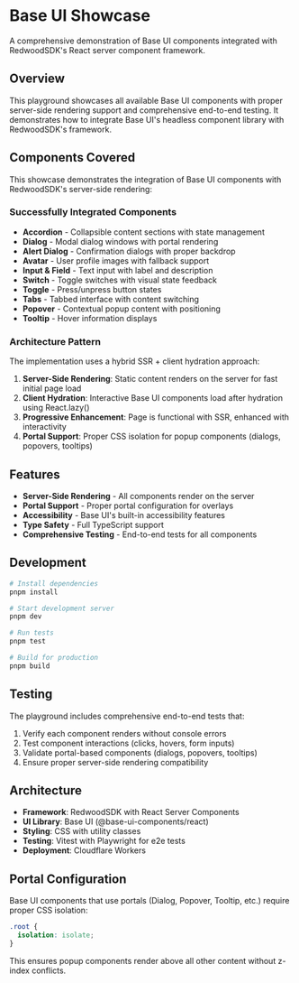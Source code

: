 # Base UI Showcase

A comprehensive demonstration of Base UI components integrated with RedwoodSDK's React server component framework.

## Overview

This playground showcases all available Base UI components with proper server-side rendering support and comprehensive end-to-end testing. It demonstrates how to integrate Base UI's headless component library with RedwoodSDK's framework.

## Components Covered

This showcase demonstrates the integration of Base UI components with RedwoodSDK's server-side rendering:

### Successfully Integrated Components
- **Accordion** - Collapsible content sections with state management
- **Dialog** - Modal dialog windows with portal rendering
- **Alert Dialog** - Confirmation dialogs with proper backdrop
- **Avatar** - User profile images with fallback support
- **Input & Field** - Text input with label and description
- **Switch** - Toggle switches with visual state feedback
- **Toggle** - Press/unpress button states
- **Tabs** - Tabbed interface with content switching
- **Popover** - Contextual popup content with positioning
- **Tooltip** - Hover information displays

### Architecture Pattern
The implementation uses a hybrid SSR + client hydration approach:

1. **Server-Side Rendering**: Static content renders on the server for fast initial page load
2. **Client Hydration**: Interactive Base UI components load after hydration using React.lazy()
3. **Progressive Enhancement**: Page is functional with SSR, enhanced with interactivity
4. **Portal Support**: Proper CSS isolation for popup components (dialogs, popovers, tooltips)

## Features

- **Server-Side Rendering** - All components render on the server
- **Portal Support** - Proper portal configuration for overlays
- **Accessibility** - Base UI's built-in accessibility features
- **Type Safety** - Full TypeScript support
- **Comprehensive Testing** - End-to-end tests for all components

## Development

```bash
# Install dependencies
pnpm install

# Start development server
pnpm dev

# Run tests
pnpm test

# Build for production
pnpm build
```

## Testing

The playground includes comprehensive end-to-end tests that:

1. Verify each component renders without console errors
2. Test component interactions (clicks, hovers, form inputs)
3. Validate portal-based components (dialogs, popovers, tooltips)
4. Ensure proper server-side rendering compatibility

## Architecture

- **Framework**: RedwoodSDK with React Server Components
- **UI Library**: Base UI (@base-ui-components/react)
- **Styling**: CSS with utility classes
- **Testing**: Vitest with Playwright for e2e tests
- **Deployment**: Cloudflare Workers

## Portal Configuration

Base UI components that use portals (Dialog, Popover, Tooltip, etc.) require proper CSS isolation:

```css
.root {
  isolation: isolate;
}
```

This ensures popup components render above all other content without z-index conflicts.
